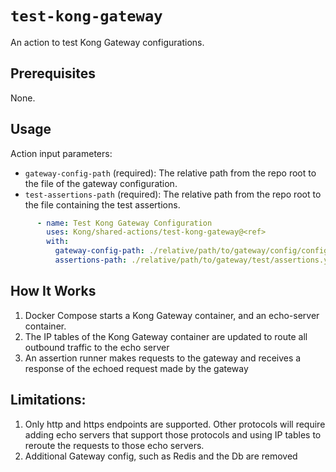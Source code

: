 # `test-kong-gateway`

An action to test Kong Gateway configurations.

## Prerequisites

None.

## Usage

Action input parameters:

- `gateway-config-path` (required): The relative path from the repo root to the file of the gateway configuration.
- `test-assertions-path` (required): The relative path from the repo root to the file containing the test assertions.
```yaml
      - name: Test Kong Gateway Configuration
        uses: Kong/shared-actions/test-kong-gateway@<ref>
        with:
          gateway-config-path: ./relative/path/to/gateway/config/config.yaml
          assertions-path: ./relative/path/to/gateway/test/assertions.yaml
```

## How It Works
1. Docker Compose starts a Kong Gateway container, and an echo-server container. 
2. The IP tables of the Kong Gateway container are updated to route all outbound traffic to the echo server
3. An assertion runner makes requests to the gateway and receives a response of the echoed request made by the gateway   

## Limitations:
1. Only http and https endpoints are supported. Other protocols will require adding echo servers that support those protocols and using IP tables to reroute the requests to those echo servers.
2. Additional Gateway config, such as Redis and the Db are removed
